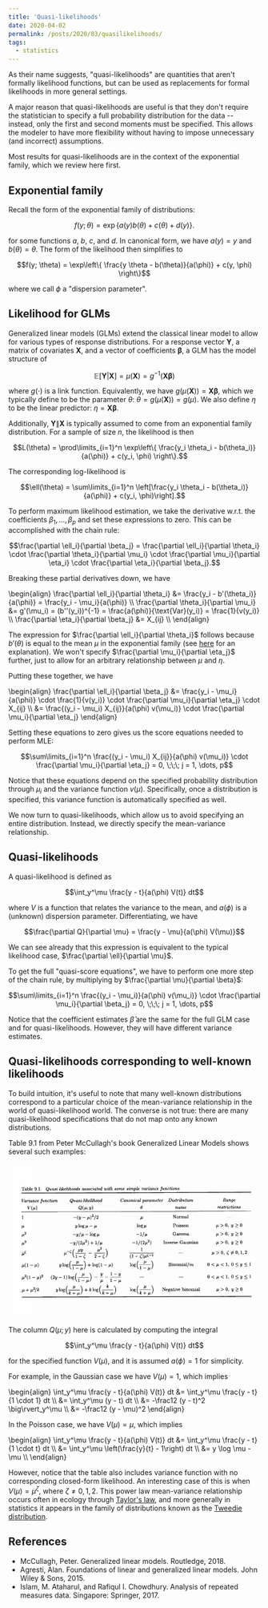 ```yaml
---
title: 'Quasi-likelihoods'
date: 2020-04-02
permalink: /posts/2020/03/quasilikelihoods/
tags:
  - statistics
---
```



As their name suggests, "quasi-likelihoods" are quantities that aren't formally likelihood functions, but can be used as replacements for formal likelihoods in more general settings.

A major reason that quasi-likelihoods are useful is that they don't require the statistician to specify a full probability distribution for the data -- instead, only the first and second moments must be specified. This allows the modeler to have more flexibility without having to impose unnecessary (and incorrect) assumptions.

Most results for quasi-likelihoods are in the context of the exponential family, which we review here first.

## Exponential family

Recall the form of the exponential family of distributions:

$$f(y; \theta) = \exp\left\{ a(y) b(\theta) + c(\theta) + d(y) \right\}.$$

for some functions $a$, $b$, $c$, and $d$. In canonical form, we have $a(y) = y$ and $b(\theta) = \theta$. The form of the likelihood then simplifies to 

$$f(y; \theta) = \exp\left\{ \frac{y \theta - b(\theta)}{a(\phi)} + c(y, \phi) \right\}$$

where we call $\phi$ a "dispersion parameter".

## Likelihood for GLMs

Generalized linear models (GLMs) extend the classical linear model to allow for various types of response distributions. For a response vector $\mathbf{Y}$, a matrix of covariates $\mathbf{X}$, and a vector of coefficients $\boldsymbol{\beta}$, a GLM has the model structure of 

$$\mathbb{E}[\mathbf{Y} | \mathbf{X}] = \mu(\mathbf{X}) = g^{-1}(\mathbf{X} \boldsymbol{\beta})$$

where $g(\cdot)$ is a link function. Equivalently, we have $g(\mu(\mathbf{X})) = \mathbf{X}\boldsymbol{\beta}$, which we typically define to be the parameter $\theta$: $\theta = g(\mu(\mathbf{X})) = g(\mu)$. We also define $\eta$ to be the linear predictor: $\eta = \mathbf{X} \boldsymbol{\beta}$.

Additionally, $\mathbf{Y} \| \mathbf{X}$ is typically assumed to come from an exponential family distribution. For a sample of size $n$, the likelihood is then

$$L(\theta) = \prod\limits_{i=1}^n \exp\left\{ \frac{y_i \theta_i - b(\theta_i)}{a(\phi)} + c(y_i, \phi) \right\}.$$

The corresponding log-likelihood is 

$$\ell(\theta) = \sum\limits_{i=1}^n \left[\frac{y_i \theta_i - b(\theta_i)}{a(\phi)} + c(y_i, \phi)\right].$$

To perform maximum likelihood estimation, we take the derivative w.r.t. the coefficients $\beta_1, \dots, \beta_p$ and set these expressions to zero. This can be accomplished with the chain rule:

$$\frac{\partial \ell_i}{\partial \beta_j} = \frac{\partial \ell_i}{\partial \theta_i} \cdot \frac{\partial \theta_i}{\partial \mu_i} \cdot \frac{\partial \mu_i}{\partial \eta_i} \cdot \frac{\partial \eta_i}{\partial \beta_j}.$$

Breaking these partial derivatives down, we have

\begin{align} \frac{\partial \ell_i}{\partial \theta_i} &= \frac{y_i - b'(\theta_i)}{a(\phi)} = \frac{y_i - \mu_i}{a(\phi)} \\\ \frac{\partial \theta_i}{\partial \mu_i} &= g'(\mu_i) = (b''(y_i))^{-1} =  \frac{a(\phi)}{\text{Var}(y_i)} = \frac{1}{v(y_i)} \\\ \frac{\partial \eta_i}{\partial \beta_j} &= X_{ij} \\\ \end{align} 

The expression for $\frac{\partial \ell_i}{\partial \theta_i}$ follows because $b'(\theta)$ is equal to the mean $\mu$ in the exponential family (see [here](https://andrewcharlesjones.github.io/posts/2020/03/generalizedpca/) for an explanation). We won't specify $\frac{\partial \mu_i}{\partial \eta_j}$ further, just to allow for an arbitrary relationship between $\mu$ and $\eta$.

Putting these together, we have

\begin{align} \frac{\partial \ell_i}{\partial \beta_j} &= \frac{y_i - \mu_i}{a(\phi)} \cdot \frac{1}{v(y_i)} \cdot \frac{\partial \mu_i}{\partial \eta_j} \cdot X_{ij} \\\ &= \frac{(y_i - \mu_i) X_{ij}}{a(\phi) v(\mu_i)} \cdot \frac{\partial \mu_i}{\partial \eta_j} \end{align}

Setting these equations to zero gives us the score equations needed to perform MLE:

$$\sum\limits_{i=1}^n \frac{(y_i - \mu_i) X_{ij}}{a(\phi) v(\mu_i)} \cdot \frac{\partial \mu_i}{\partial \eta_j} = 0, \;\;\; j = 1, \dots, p$$

Notice that these equations depend on the specified probability distribution through $\mu_i$ and the variance function $v(\mu)$. Specifically, once a distribution is specified, this variance function is automatically specified as well.

We now turn to quasi-likelihoods, which allow us to avoid specifying an entire distribution. Instead, we directly specify the mean-variance relationship.

## Quasi-likelihoods

A quasi-likelihood is defined as 

$$\int_y^\mu \frac{y - t}{a(\phi) V(t)} dt$$

where $V$ is a function that relates the variance to the mean, and $a(\phi)$ is a (unknown) dispersion parameter. Differentiating, we have

$$\frac{\partial Q}{\partial \mu} = \frac{y - \mu}{a(\phi) V(\mu)}$$

We can see already that this expression is equivalent to the typical likelihood case, $\frac{\partial \ell}{\partial \mu}$.

To get the full "quasi-score equations", we have to perform one more step of the chain rule, by multiplying by $\frac{\partial \mu}{\partial \beta}$:

$$\sum\limits_{i=1}^n \frac{(y_i - \mu_i)}{a(\phi) v(\mu_i)} \cdot \frac{\partial \mu_i}{\partial \beta_j} = 0, \;\;\; j = 1, \dots, p$$


Notice that the coefficient estimates $\hat{\beta}$ are the same for the full GLM case and for quasi-likelihoods. However, they will have different variance estimates.



## Quasi-likelihoods corresponding to well-known likelihoods

To build intuition, it's useful to note that many well-known distributions correspond to a particular choice of the mean-variance relationship in the world of quasi-likelihood world. The converse is not true: there are many quasi-likelihood specifications that do not map onto any known distributions.

Table 9.1 from Peter McCullagh's book Generalized Linear Models shows several such examples:

![glmbook_ql_table](/assets/glmbook_ql_table.png)

The column $Q(\mu; y)$ here is calculated by computing the integral 

$$\int_y^\mu \frac{y - t}{a(\phi) V(t)} dt$$

for the specified function $V(\mu)$, and it is assumed $a(\phi) = 1$ for simplicity.

For example, in the Gaussian case we have $V(\mu) = 1$, which implies

\begin{align} \int_y^\mu \frac{y - t}{a(\phi) V(t)} dt &= \int_y^\mu \frac{y - t}{1 \cdot 1} dt \\\ &= \int_y^\mu (y - t) dt \\\ &= -\frac12 (y - t)^2 \big\rvert_y^\mu \\\ &= -\frac12 (y - \mu)^2 \end{align}


In the Poisson case, we have $V(\mu) = \mu$, which implies

\begin{align} \int_y^\mu \frac{y - t}{a(\phi) V(t)} dt &= \int_y^\mu \frac{y - t}{1 \cdot t} dt \\\ &= \int_y^\mu \left(\frac{y}{t} - 1\right) dt \\\ &= y \log \mu - \mu \\\ \end{align}

However, notice that the table also includes variance function with no corresponding closed-form likelihood. An interesting case of this is when $V(\mu) = \mu^\zeta$, where $\zeta \neq 0, 1, 2$. This power law mean-variance relationship occurs often in ecology through [Taylor's law](https://www.wikiwand.com/en/Taylor%27s_law), and more generally in statistics it appears in the family of distributions known as the [Tweedie distribution](https://www.wikiwand.com/en/Tweedie_distribution#).


## References

- McCullagh, Peter. Generalized linear models. Routledge, 2018.
- Agresti, Alan. Foundations of linear and generalized linear models. John Wiley & Sons, 2015.
- Islam, M. Ataharul, and Rafiqul I. Chowdhury. Analysis of repeated measures data. Singapore: Springer, 2017.

